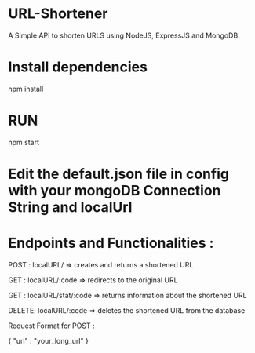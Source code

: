 # URL-Shortener

A Simple API to shorten URLS using NodeJS, ExpressJS and MongoDB.

# Install dependencies

npm install

# RUN

npm start

# Edit the default.json file in config with your mongoDB Connection String and localUrl

# Endpoints and Functionalities : 

POST : localURL/ => creates and returns a shortened URL  

GET : localURL/:code => redirects to the original URL 

GET : localURL/stat/:code => returns information about the shortened URL

DELETE: localURL/:code => deletes the shortened URL from the database

Request Format for POST : 

{
    "url" : "your_long_url"
}

